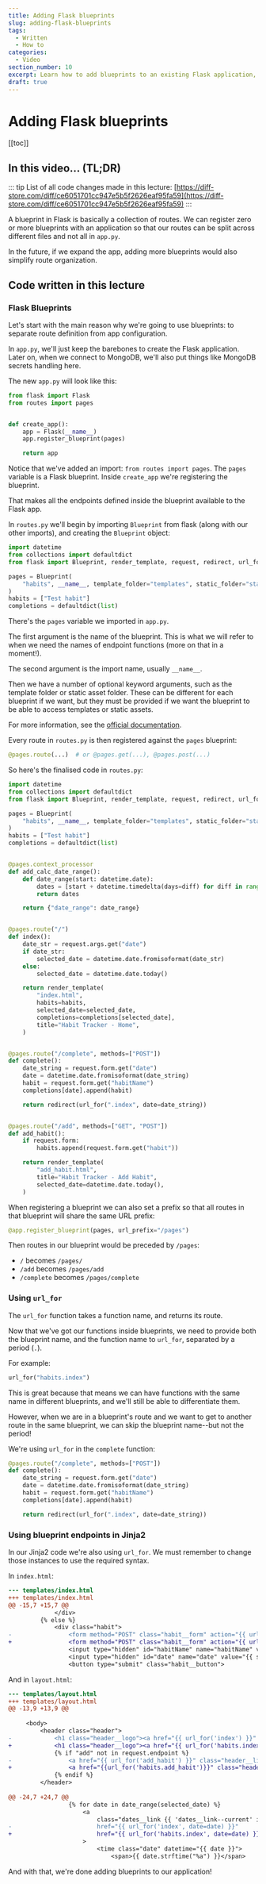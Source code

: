 ```yaml
---
title: Adding Flask blueprints
slug: adding-flask-blueprints
tags:
  - Written
  - How to
categories:
  - Video
section_number: 10
excerpt: Learn how to add blueprints to an existing Flask application, and why you may want to do so.
draft: true
---
```

# Adding Flask blueprints

[[toc]]

## In this video... (TL;DR)

::: tip
List of all code changes made in this lecture: [https://diff-store.com/diff/ce6051701cc947e5b5f2626eaf95fa59](https://diff-store.com/diff/ce6051701cc947e5b5f2626eaf95fa59)
:::

A blueprint in Flask is basically a collection of routes. We can register zero or more blueprints with an application so that our routes can be split across different files and not all in `app.py`.

In the future, if we expand the app, adding more blueprints would also simplify route organization.

## Code written in this lecture

### Flask Blueprints

Let's start with the main reason why we're going to use blueprints: to separate route definition from app configuration.

In `app.py`, we'll just keep the barebones to create the Flask application. Later on, when we connect to MongoDB, we'll also put things like MongoDB secrets handling here.

The new `app.py` will look like this:

```py
from flask import Flask
from routes import pages


def create_app():
    app = Flask(__name__)
    app.register_blueprint(pages)

    return app
```

Notice that we've added an import: `from routes import pages`. The `pages` variable is a Flask blueprint. Inside `create_app` we're registering the blueprint.

That makes all the endpoints defined inside the blueprint available to the Flask app.

In `routes.py` we'll begin by importing `Blueprint` from flask (along with our other imports), and creating the `Blueprint` object:

```py
import datetime
from collections import defaultdict
from flask import Blueprint, render_template, request, redirect, url_for

pages = Blueprint(
    "habits", __name__, template_folder="templates", static_folder="static"
)
habits = ["Test habit"]
completions = defaultdict(list)
```

There's the `pages` variable we imported in `app.py`.

The first argument is the name of the blueprint. This is what we will refer to when we need the names of endpoint functions (more on that in a moment!).

The second argument is the import name, usually `__name__`.

Then we have a number of optional keyword arguments, such as the template folder or static asset folder. These can be different for each blueprint if we want, but they must be provided if we want the blueprint to be able to access templates or static assets.

For more information, see the [official documentation](https://flask.palletsprojects.com/en/2.0.x/api/#flask.Blueprint).

Every route in `routes.py` is then registered against the `pages` blueprint:

```py
@pages.route(...)  # or @pages.get(...), @pages.post(...)
```

So here's the finalised code in `routes.py`:

```py
import datetime
from collections import defaultdict
from flask import Blueprint, render_template, request, redirect, url_for

pages = Blueprint(
    "habits", __name__, template_folder="templates", static_folder="static"
)
habits = ["Test habit"]
completions = defaultdict(list)


@pages.context_processor
def add_calc_date_range():
    def date_range(start: datetime.date):
        dates = [start + datetime.timedelta(days=diff) for diff in range(-3, 4)]
        return dates

    return {"date_range": date_range}


@pages.route("/")
def index():
    date_str = request.args.get("date")
    if date_str:
        selected_date = datetime.date.fromisoformat(date_str)
    else:
        selected_date = datetime.date.today()

    return render_template(
        "index.html",
        habits=habits,
        selected_date=selected_date,
        completions=completions[selected_date],
        title="Habit Tracker - Home",
    )


@pages.route("/complete", methods=["POST"])
def complete():
    date_string = request.form.get("date")
    date = datetime.date.fromisoformat(date_string)
    habit = request.form.get("habitName")
    completions[date].append(habit)

    return redirect(url_for(".index", date=date_string))


@pages.route("/add", methods=["GET", "POST"])
def add_habit():
    if request.form:
        habits.append(request.form.get("habit"))

    return render_template(
        "add_habit.html",
        title="Habit Tracker - Add Habit",
        selected_date=datetime.date.today(),
    )
```


When registering a blueprint we can also set a prefix so that all routes in that blueprint will share the same URL prefix:

```py
@app.register_blueprint(pages, url_prefix="/pages")
```

Then routes in our blueprint would be preceded by `/pages`:

- `/` becomes `/pages/`
- `/add` becomes `/pages/add`
- `/complete` becomes `/pages/complete`

### Using `url_for`

The `url_for` function takes a function name, and returns its route.

Now that we've got our functions inside blueprints, we need to provide both the blueprint name, and the function name to `url_for`, separated by a period (`.`).

For example:

```py
url_for("habits.index")
```

This is great because that means we can have functions with the same name in different blueprints, and we'll still be able to differentiate them.

However, when we are in a blueprint's route and we want to get to another route in the same blueprint, we can skip the blueprint name--but not the period!

We're using `url_for` in the `complete` function:

```py
@pages.route("/complete", methods=["POST"])
def complete():
    date_string = request.form.get("date")
    date = datetime.date.fromisoformat(date_string)
    habit = request.form.get("habitName")
    completions[date].append(habit)

    return redirect(url_for(".index", date=date_string))
```


### Using blueprint endpoints in Jinja2

In our Jinja2 code we're also using `url_for`. We must remember to change those instances to use the required syntax.

In `index.html`:

```diff
--- templates/index.html
+++ templates/index.html
@@ -15,7 +15,7 @@
             </div>
         {% else %}
             <div class="habit">
-                <form method="POST" class="habit__form" action="{{ url_for('complete') }}">
+                <form method="POST" class="habit__form" action="{{ url_for('habits.complete') }}">
                 <input type="hidden" id="habitName" name="habitName" value="{{ habit }}" />
                 <input type="hidden" id="date" name="date" value="{{ selected_date }}" />
                 <button type="submit" class="habit__button">

```

And in `layout.html`:

```diff
--- templates/layout.html
+++ templates/layout.html
@@ -13,9 +13,9 @@
     
     <body>
         <header class="header">
-            <h1 class="header__logo"><a href="{{ url_for('index') }}" class="header__link">Habits</a></h1>
+            <h1 class="header__logo"><a href="{{ url_for('habits.index') }}" class="header__link">Habits</a></h1>
             {% if "add" not in request.endpoint %}
-                <a href="{{ url_for('add_habit') }}" class="header__link">+ Add new</a>
+                <a href="{{url_for('habits.add_habit')}}" class="header__link">+ Add new</a>
             {% endif %}
         </header>
 
@@ -24,7 +24,7 @@
                 {% for date in date_range(selected_date) %}
                     <a 
                         class="dates__link {{ 'dates__link--current' if loop.index0 == 3 else ''}}"
-                        href="{{ url_for('index', date=date) }}"
+                        href="{{ url_for('habits.index', date=date) }}"
                     >
                         <time class="date" datetime="{{ date }}">
                             <span>{{ date.strftime("%a") }}</span>
```

And with that, we're done adding blueprints to our application!